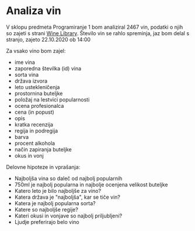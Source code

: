 # Analiza vin

V sklopu predmeta Programiranje 1 bom analiziral 2467 vin, podatki o njih so zajeti s strani 
[Wine Library](https://winelibrary.com/search?page=1&search=). Število vin se rahlo spreminja, 
jaz bom delal s stranjo, zajeto 22.10.2020 ob 14:00

Za vsako vino bom zajel:
* ime vina
* zaporedna številka (id) vina
* sorta vina
* država izvora
* leto ustekleničenja
* prostornina buteljke
* položaj na lestvici popularnosti
* ocena profesionalca
* cena (in popust)
* opis
* kratka recenzija
* regija in podregija
* barva 
* procent alkohola
* način zapiranja buteljke
* okus in vonj

Delovne hipoteze in vprašanja:
* Najboljša vina so daleč od najbolj popularnih
* 750ml je najbolj popularna in najbolje ocenjena velikost buteljke
* Katero leto je bilo najboljše za vino?
* Katera država je "najboljša", kar se tiče vin?
* Katera je najbolj popularna sorta?
* Katere so najboljše regije?
* Kateri okusi in vonjave so najbolj priljubljeni?
* Ljudje preferirajo belo vino



